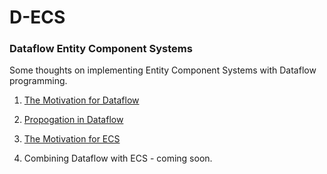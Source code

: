 # D-ECS
### Dataflow Entity Component Systems

Some thoughts on implementing Entity Component Systems with Dataflow programming.

1. [The Motivation for Dataflow](https://github.com/dyarosla/dataflow/blob/master/dataflow_motivation.md)

2. [Propogation in Dataflow](https://github.com/dyarosla/dataflow/blob/master/dataflow_propogation.md)

3. [The Motivation for ECS](https://github.com/dyarosla/dataflow/blob/master/ecs_motivation.md)

4. Combining Dataflow with ECS - coming soon.
